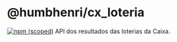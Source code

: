 # @humbhenri/cx_loteria

[![npm (scoped)](https://img.shields.io/npm/v/humbhenri/cx_loteria.svg)](https://github.com/humbhenri/cx_loteria)
API dos resultados das loterias da Caixa.

